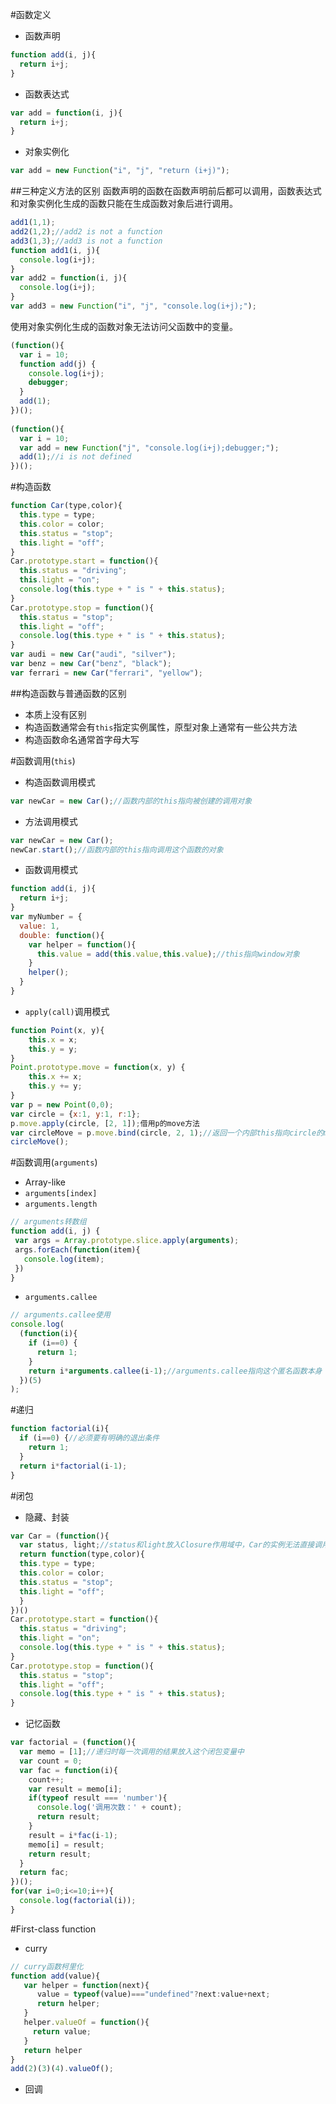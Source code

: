 #函数定义
* 函数声明  
```javascript
function add(i, j){
  return i+j;
}
```
* 函数表达式  
```javascript
var add = function(i, j){
  return i+j;
}
```
* 对象实例化
```javascript
var add = new Function("i", "j", "return (i+j)");
```
##三种定义方法的区别
函数声明的函数在函数声明前后都可以调用，函数表达式和对象实例化生成的函数只能在生成函数对象后进行调用。
```javascript
add1(1,1);
add2(1,2);//add2 is not a function
add3(1,3);//add3 is not a function
function add1(i, j){
  console.log(i+j);
}
var add2 = function(i, j){
  console.log(i+j);
}
var add3 = new Function("i", "j", "console.log(i+j);");
```
使用对象实例化生成的函数对象无法访问父函数中的变量。
```javascript
(function(){
  var i = 10;
  function add(j) {
    console.log(i+j);
    debugger;
  }
  add(1);
})();
 
(function(){
  var i = 10;
  var add = new Function("j", "console.log(i+j);debugger;");
  add(1);//i is not defined
})();
```

#构造函数
```javascript
function Car(type,color){
  this.type = type;
  this.color = color;
  this.status = "stop";
  this.light = "off";
}
Car.prototype.start = function(){
  this.status = "driving";
  this.light = "on";
  console.log(this.type + " is " + this.status);
}
Car.prototype.stop = function(){
  this.status = "stop";
  this.light = "off";
  console.log(this.type + " is " + this.status);
}
var audi = new Car("audi", "silver");
var benz = new Car("benz", "black");
var ferrari = new Car("ferrari", "yellow");
```
##构造函数与普通函数的区别
* 本质上没有区别
* 构造函数通常会有`this`指定实例属性，原型对象上通常有一些公共方法
* 构造函数命名通常首字母大写

#函数调用(`this`)
* 构造函数调用模式
```javascript
var newCar = new Car();//函数内部的this指向被创建的调用对象
```
* 方法调用模式
```javascript
var newCar = new Car();
newCar.start();//函数内部的this指向调用这个函数的对象
```
* 函数调用模式
```javascript
function add(i, j){
  return i+j;
}
var myNumber = {
  value: 1,
  double: function(){
    var helper = function(){
      this.value = add(this.value,this.value);//this指向window对象
    }
    helper();
  }
}
```
* `apply(call)`调用模式
```javascript
function Point(x, y){
    this.x = x;
    this.y = y;
}
Point.prototype.move = function(x, y) {
    this.x += x;
    this.y += y;
}
var p = new Point(0,0);
var circle = {x:1, y:1, r:1};
p.move.apply(circle, [2, 1]);借用p的move方法
var circleMove = p.move.bind(circle, 2, 1);//返回一个内部this指向circle的move函数，入参为(2, 1)
circleMove();
```

#函数调用(`arguments`)
* Array-like
 * `arguments[index]`
 * `arguments.length`
 ```javascript
 // arguments转数组
function add(i, j) {
  var args = Array.prototype.slice.apply(arguments);
  args.forEach(function(item){
    console.log(item);
  })
}
```
* `arguments.callee`
```javascript
// arguments.callee使用
console.log(
  (function(i){
    if (i==0) {
      return 1;
    }
    return i*arguments.callee(i-1);//arguments.callee指向这个匿名函数本身
  })(5)
);
```

#递归
```javascript
function factorial(i){
  if (i==0) {//必须要有明确的退出条件
    return 1;
  }
  return i*factorial(i-1);
}
```

#闭包
* 隐藏、封装
```javascript
var Car = (function(){
  var status, light;//status和light放入Closure作用域中，Car的实例无法直接调用
  return function(type,color){
  this.type = type;
  this.color = color;
  this.status = "stop";
  this.light = "off";
  }
})()
Car.prototype.start = function(){
  this.status = "driving";
  this.light = "on";
  console.log(this.type + " is " + this.status);
}
Car.prototype.stop = function(){
  this.status = "stop";
  this.light = "off";
  console.log(this.type + " is " + this.status);
}
```
* 记忆函数
```javascript
var factorial = (function(){
  var memo = [1];//递归时每一次调用的结果放入这个闭包变量中
  var count = 0;
  var fac = function(i){
    count++;
    var result = memo[i];
    if(typeof result === 'number'){
      console.log('调用次数：' + count); 
      return result;
    } 
    result = i*fac(i-1);
    memo[i] = result;
    return result;
  }
  return fac;
})();
for(var i=0;i<=10;i++){
  console.log(factorial(i)); 
}
```

#First-class function
* curry
```javascript
// curry函数柯里化
function add(value){
   var helper = function(next){
      value = typeof(value)==="undefined"?next:value+next;
      return helper;
   }
   helper.valueOf = function(){
     return value;
   }
   return helper
}
add(2)(3)(4).valueOf();
```
* 回调
